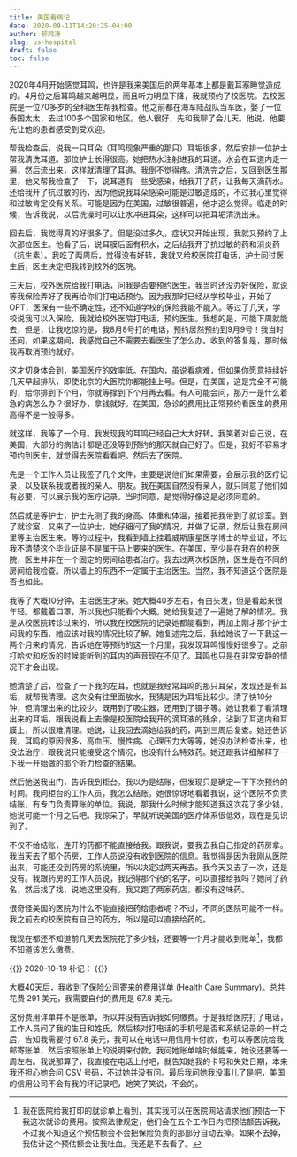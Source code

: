 ```yaml
---
title: 美国看病记
date: 2020-09-11T14:20:25-04:00
author: 郝鸿涛
slug: us-hospital
draft: false
toc: false
---
```


2020年4月开始感觉耳鸣，也许是我来美国后的两年基本上都是戴耳塞睡觉造成的。4月份之后耳鸣越来越明显，而且听力明显下降，我就预约了校医院。去校医院是一位70多岁的全科医生帮我检查。他之前都在海军陆战队当军医，娶了一位泰国太太，去过100多个国家和地区。他人很好，先和我聊了会儿天。他说，他要先让他的患者感受到受欢迎。

帮我检查后，说我一只耳朵（耳鸣现象严重的那只）耳垢很多，然后安排一位护士帮我清洗耳道。那位护士长得很高。她把热水注射进我的耳道。水会在耳道内走一遍，然后流出来，这样就清理了耳道。我倒不觉得疼。清洗完之后，又回到医生那里，他又帮我检查了一下，说耳道有一些受感染，给我开了药，让我每天滴药水。还给我开了抗过敏的药，因为他说我耳朵感染可能是过敏造成的，不过我心里觉得和过敏肯定没有关系。可能是因为在美国，过敏很普遍，他才这么觉得。临走的时候，告诉我说，以后洗澡时可以让水冲进耳朵，这样可以把耳垢清洗出来。

回去后，我觉得真的好很多了。但是没过多久，症状又开始出现，我就又预约了上次那位医生。他看了后，说耳膜后面有积水，之后给我开了抗过敏的药和消炎药（抗生素）。我吃了两周后，觉得没有好转，我就又给校医院打电话，护士问过医生后，医生决定把我转到校外的医院。

三天后，校外医院给我打电话，问我是否要预约医生，我当时还没办好保险，就说等我保险弄好了我再给你们打电话预约。因为我那时已经从学校毕业，开始了 OPT，医保有一些不确定性，还不知道学校的保险我能不能入。等过了几天，学校说我可以入保险，我就给校外医院打电话，预约医生。我想的是，可能下周就能去，但是，让我吃惊的是，我8月8号打的电话，预约居然预约到9月9号！我当时还问，如果这期间，我感觉自己不需要去看医生了怎么办。收到的答复是，那时候我再取消预约就好。

这才切身体会到，美国医疗的效率低。在国内，虽说看病难，但如果你愿意持续好几天早起排队，即使北京的大医院你都能挂上号。但是，在美国，这是完全不可能的，给你排到下个月，你就等撑到下个月再去看。有人可能会问，那万一是什么着急的病怎么办？很好办，拿钱就好。在美国，急诊的费用比正常预约看医生的费用高得不是一般得多。

就这样，我等了一个月。我发现我的耳鸣已经自己大大好转。我笑着对自己说，在美国，大部分的病估计都是还没等到预约的那天就自己好了。但是，我好不容易才预约到医生，就觉得去医院看看吧。然后去了医院。

先是一个工作人员让我签了几个文件，主要是说他们如果需要，会展示我的医疗记录，以及联系我或者我的亲人、朋友。我在美国自然没有亲人，就只同意了他们如有必要，可以展示我的医疗记录。当时同意，是觉得好像这是必须同意的。

然后就是等护士，护士先测了我的身高、体重和体温，接着把我带到了就诊室。到了就诊室，又来了一位护士，她仔细问了我的情况，并做了记录，然后让我在房间里等主治医生来。等的过程中，我看到墙上挂着威斯康星医学博士的毕业证，不过我不清楚这个毕业证是不是属于马上要来的医生。在美国，至少是在我在的校医院，医生并非在一个固定的房间给患者治疗。我去过两次校医院，医生是在不同的房间给我检查。所以墙上的东西不一定属于主治医生。当然，我不知道这个医院是否也如此。

我等了大概10分钟，主治医生才来。她大概40岁左右，有白头发，但是看起来很年轻。都戴着口罩，所以我也只能看个大概。她给我复述了一遍她了解的情况。我是从校医院转诊过来的，所以我在校医院的记录她都能看到，再加上刚才那个护士问我的东西，她应该对我的情况比较了解。她复述完之后，我给她说了一下我这一两个月来的情况，告诉她在等预约的这一个月里，我发现耳鸣慢慢好很多了。之前打哈欠和吃饭的时候能听到的耳内的声音现在不见了。耳鸣也只是在非常安静的情况下才会出现。

她清楚了后，检查了一下我的左耳，也就是我经常耳鸣的那只耳朵，发现还是有耳垢，就帮我清理。这次没有往里面放水，我猜是因为耳垢比较少。清了快10分钟，但清理出来的比较少。既用到了吸尘器，还用到了镊子等。她让我看了看清理出来的耳垢，跟我说看上去像是校医院给我开的滴耳液的残余，沾到了耳道内和耳膜上，所以很难清理。她说，让我回去滴她给我的药，两到三周后复查。她还告诉我，耳鸣的原因很多，高血压、慢性病、心理压力大等等，她没办法检查出来，也没法治疗，跟我说只能接受这个情况，也没有什么特效药。她还跟我详细解释了一下我一开始做的那个听力检查的结果。

然后她送我出门，告诉我到柜台。我以为是结账，但发现只是确定一下下次预约的时间。我问柜台的工作人员，我怎么结账。她很惊讶地看着我说，这个医院不负责结账，有专门负责算账的单位。我说，那我什么时候才能知道我这次花了多少钱，她说可能一个月之后吧。我惊呆了。早就听说美国的医疗体系很低效，现在是见识到了。

不仅不给结账，连开的药都不能直接给我。跟我说，要我去我自己指定的药房拿。我当天去了那个药房，工作人员说没有收到医院的信息。我觉得是因为我刚从医院出来，可能还没到药房的系统里，所以决定过两天再去。我今天又去了一次，还是没有。我跟药房的工作人员说，我记得那个药的名字，可以直接给我吗？她问了药名，然后找了找，说她这里没有。我又跑了两家药店，都没有这味药。

很奇怪美国的医院为什么不能直接把药给患者呢？不过，不同的医院可能不一样。我之前去的校医院有自己的药方，所以是可以直接给药的。

我现在都还不知道前几天去医院花了多少钱，还要等一个月才能收到账单[^1]，我都不知道该怎么缴费。

{{<block class="note">}}
2020-10-19 补记：
{{<end>}}

大概40天后，我收到了保险公司寄来的费用详单 (Health Care Summary)。总共花费 291 美元，我需要自付的费用是 67.8 美元。

这份费用详单并不是账单，所以并没有告诉我如何缴费。于是我给医院打了电话，工作人员问了我的生日和姓氏，然后核对打电话的手机号是否和系统记录的一样之后，告知我需要付 67.8 美元，我可以在电话中用信用卡付款，也可以等医院给我邮寄账单，然后按照账单上的说明来付款。我问她账单啥时候能来，她说还要等一周左右。我说那算了，我直接在电话上付吧，就告知她我的卡号和失效日期，本来我还担心她会问 CSV 号码，不过她并没有问。最后我问她我没事儿了是吧，美国的信用公司不会有我的坏记录吧，她笑了笑说，不会的。


[^1]: 我在医院给我打印的就诊单上看到，其实我可以在医院网站请求他们预估一下我这次就诊的费用。按照法律规定，他们会在五个工作日内把预估额告诉我，不过我不知道这个预估额会不会把保险负责的那部分自动去掉。如果不去掉，我估计这个预估额会让我吐血。我还是不去看了。
